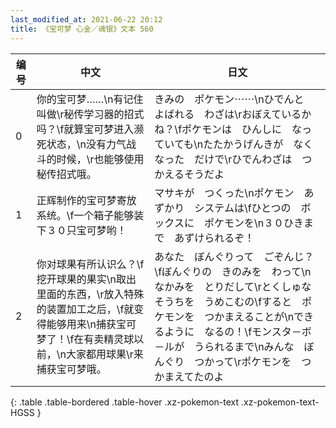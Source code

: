 ```yaml
---
last_modified_at: 2021-06-22 20:12
title: 《宝可梦 心金／魂银》文本 560
---
```

| 编号 | 中文 | 日文 |
| ---- | ---- | ---- |
| 0 | 你的宝可梦……\n有记住叫做\r秘传学习器的招式吗？\f就算宝可梦进入濒死状态，\n没有力气战斗的时候，\r也能够使用秘传招式哦。 | きみの　ポケモン⋯⋯\nひでんと　よばれる　わざは\rおぼえているかね？\fポケモンは　ひんしに　なっていても\nたたかうげんきが　なくなった　だけで\rひでんわざは　つかえるそうだよ |
| 1 | 正辉制作的宝可梦寄放系统。\f一个箱子能够装下３０只宝可梦哟！ | マサキが　つくった\nポケモン　あずかり　システムは\fひとつの　ボックスに　ポケモンを\n３０ひきまで　あずけられるぞ！ |
| 2 | 你对球果有所认识么？\f挖开球果的果实\n取出里面的东西，\r放入特殊的装置加工之后，\f就变得能够用来\n捕获宝可梦了！\f在有卖精灵球以前，\n大家都用球果\r来捕获宝可梦哦。 | あなた　ぼんぐりって　ごぞんじ？\fぼんぐりの　きのみを　わって\nなかみを　とりだして\rとくしゅな　そうちを　うめこむの\fすると　ポケモンを　つかまえることが\nできるように　なるの！\fモンスタ－ボ－ルが　うられるまで\nみんな　ぼんぐり　つかって\rポケモンを　つかまえてたのよ |
{: .table .table-bordered .table-hover .xz-pokemon-text .xz-pokemon-text-HGSS }